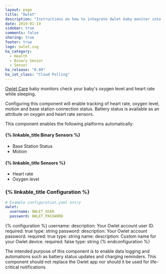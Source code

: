 ```yaml
---
layout: page
title: "Owlet"
description: "Instructions on how to integrate Owlet baby monitor into Home Assistant."
date: 2019-01-19
sidebar: true
comments: false
sharing: true
footer: true
logo: owlet.svg
ha_category: 
  - Health
  - Binary Sensor
  - Sensor
ha_release: "0.89"
ha_iot_class: "Cloud Polling"
---
```


[Owlet Care](https://owletcare.com/) baby monitors check your baby's oxygen level and heart rate while sleeping.

Configuring this component will enable tracking of heart rate, oxygen level, motion and base station connection status. Battery status is available as an attribute on oxygen and heart rate sensors.

This component enables the following platforms automatically:

#### {% linkable_title Binary Sensors %}

- Base Station Status
- Motion

#### {% linkable_title Sensors %}

- Heart rate
- Oxygen level

### {% linkable_title Configuration %}

```yaml
# Example configuration.yaml entry
owlet:
  username: OWLET_USER
  password: OWLET_PASSWORD
```

{% configuration %}
username:
  description: Your Owlet account user ID.
  required: true
  type: string
password:
  description: Your Owlet account password.
  required: true
  type: string
name:
  description: Custom name for your Owlet device.
  required: false
  type: string
{% endconfiguration %}

<p class='warning'>
The intended purpose of this component is to enable data logging and automations such as battery status updates and charging reminders. This component should not replace the Owlet app nor should it be used for life-critical notifications.
</p>
